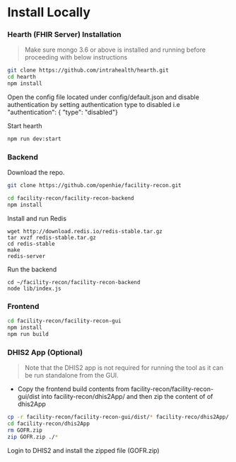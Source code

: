 # Install Locally

### Hearth (FHIR Server) Installation

> Make sure mongo 3.6 or above is installed and running before proceeding with below instructions

```sh
git clone https://github.com/intrahealth/hearth.git
cd hearth
npm install
```
Open the config file located under config/default.json and disable authentication by setting authentication type to disabled i.e "authentication": { "type": "disabled"}

Start hearth
```sh
npm run dev:start
```


### Backend

Download the repo.
```sh
git clone https://github.com/openhie/facility-recon.git
```

```sh
cd facility-recon/facility-recon-backend
npm install
```

Install and run Redis
```
wget http://download.redis.io/redis-stable.tar.gz
tar xvzf redis-stable.tar.gz
cd redis-stable
make
redis-server
```

Run the backend
```
cd ~/facility-recon/facility-recon-backend
node lib/index.js
```

### Frontend
```sh
cd facility-recon/facility-recon-gui
npm install
npm run build
```

### DHIS2 App (Optional)
> Note that the DHIS2 app is not required for running the tool as it can be run standalone from the GUI.

* Copy the frontend build contents from facility-recon/facility-recon-gui/dist into facility-recon/dhis2App/ and then zip the content of of dhis2App
```sh
cp -r facility-recon/facility-recon-gui/dist/* facility-reco/dhis2App/
cd facility-recon/dhis2App
rm GOFR.zip
zip GOFR.zip ./*
```
Login to DHIS2 and install the zipped file (GOFR.zip)
